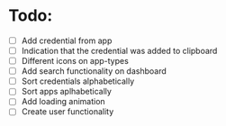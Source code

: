 # Todo:
- [ ] Add credential from app
- [ ] Indication that the credential was added to clipboard
- [ ] Different icons on app-types
- [ ] Add search functionality on dashboard
- [ ] Sort credentials alphabetically
- [ ] Sort apps aplhabetically
- [ ] Add loading animation
- [ ] Create user functionality
